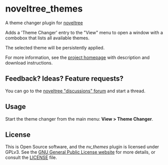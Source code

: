 # noveltree_themes

A theme changer plugin for [noveltree](https://peter88213.github.io/noveltree)


Adds a 'Theme Changer' entry to the "View" menu to open a window with a combobox that lists all available themes. 

The selected theme will be persistently applied.  

For more information, see the [project homepage](https://peter88213.github.io/noveltree_themes) with description and download instructions.

## Feedback? Ideas? Feature requests?

You can go to the [noveltree "discussions" forum](https://github.com/peter88213/noveltree/discussions) and start a thread.

## Usage

Start the theme changer from the main menu: **View > Theme Changer**.

## License

This is Open Source software, and the *nv_themes* plugin is licensed under GPLv3. See the
[GNU General Public License website](https://www.gnu.org/licenses/gpl-3.0.en.html) for more
details, or consult the [LICENSE](https://github.com/peter88213/noveltree_themes/blob/main/LICENSE) file.
